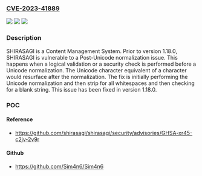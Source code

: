 ### [CVE-2023-41889](https://cve.mitre.org/cgi-bin/cvename.cgi?name=CVE-2023-41889)
![](https://img.shields.io/static/v1?label=Product&message=shirasagi&color=blue)
![](https://img.shields.io/static/v1?label=Version&message=%3C%201.18.0%20&color=brightgreen)
![](https://img.shields.io/static/v1?label=Vulnerability&message=CWE-176%3A%20Improper%20Handling%20of%20Unicode%20Encoding&color=brightgreen)

### Description

SHIRASAGI is a Content Management System. Prior to version 1.18.0, SHIRASAGI is vulnerable to a Post-Unicode normalization issue. This happens when a logical validation or a security check is performed before a Unicode normalization. The Unicode character equivalent of a character would resurface after the normalization. The fix is initially performing the Unicode normalization and then strip for all whitespaces and then checking for a blank string. This issue has been fixed in version 1.18.0.

### POC

#### Reference
- https://github.com/shirasagi/shirasagi/security/advisories/GHSA-xr45-c2jv-2v9r

#### Github
- https://github.com/Sim4n6/Sim4n6


